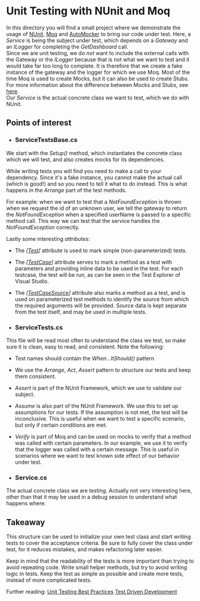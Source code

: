 # Unit Testing with NUnit and Moq

In this directory you will find a small project where we demonstrate the usage of [NUnit](https://docs.nunit.org/articles/nunit/intro.html), [Moq](https://github.com/devlooped/moq) and [AutoMocker](https://github.com/moq/Moq.AutoMocker) to bring our code under test. 
Here, a _Service_ is being the subject under test, which depends on a _Gateway_ and an _ILogger_ for completing the _GetDashboard_ call. \
Since we are unit testing, we do *not* want to include the external calls with the Gateway or the _ILogger_ because that is not what we want to 
test and it would take far too long to complete. It is therefore that we create a fake instance of the gateway and the logger for which we use Moq.
Most of the time Moq is used to create Mocks, but it can also be used to create Stubs. 
For more information about the difference between Mocks and Stubs, see [here](https://martinfowler.com/articles/mocksArentStubs.html). \
Our _Service_ is the actual concrete class we want to test, which we do with NUnit.

## Points of interest

- ### ServiceTestsBase.cs

We start with the _Setup()_ method, which instantiates the concrete class which we will test, and also creates mocks for its dependencies.

While writing tests you will find you need to make a call to your dependency. 
Since it's a fake instance, you cannot make the actual call (which is good!) and so you need to tell it what to do instead. 
This is what happens in the _Arrange_ part of the test methods. 

For example: when we want to test that a _NotFoundException_ is thrown when we request the id of an unknown user, we tell the gateway to return the _NotFoundException_ when a specified userName is passed to a specific method call.
This way we can test that the service handles the _NotFoundException_ correctly.

Lastly some interesting *attributes*:
- The *[[Test](https://docs.nunit.org/articles/nunit/writing-tests/attributes/test.html)]* attribute is used to mark simple (non-parameterized) tests.
- The *[[TestCase](https://docs.nunit.org/articles/nunit/writing-tests/attributes/testcase.html)]* attribute serves to mark a method as a test with parameters and providing inline data to be used in the test. For each testcase, the test will be run, as can be seen in the Test Explorer of Visual Studio.
- The *[[TestCaseSource](https://docs.nunit.org/articles/nunit/writing-tests/attributes/testcasesource.html)]* attribute also marks a method as a test, and is used on parameterized test methods to identify the source from which the required arguments will be provided. Source data is kept separate from the test itself, and may be used in multiple tests.

- ### ServiceTests.cs

This file will be read most often to understand the class we test, so make sure it is clean, easy to read, and consistent. Note the following:
- Test names should contain the _When...ItShould()_ pattern
- We use the _Arrange_, _Act_, _Assert_ pattern to structure our tests and keep them consistent.
- _Assert_ is part of the NUnit Framework, which we use to validate our subject.
- _Assume_ is also part of the NUnit Framework. We use this to set up assumptions for our tests. If the assumption is not met, the test will be inconclusive. This is useful when we want to test a specific scenario, but only if certain conditions are met.
- _Verify_ is part of Moq and can be used on mocks to verify that a method was called with certain parameters. In our example, we use it to verify that the logger was called with a certain message. This is useful in scenarios where we want to test known side effect of our behavior under test. 

- ### Service.cs

The actual concrete class we are testing. Actually not very interesting here, other than that it may be used in a debug session to understand what happens where.

## Takeaway

This structure can be used to initialize your own test class and start writing tests to cover the acceptance criteria. Be sure to fully cover the class under test, for it reduces mistakes, and makes refactoring later easier.

Keep in mind that the readability of the tests is more important than trying to avoid repeating code. Write small helper methods, but try to avoid writing logic in tests. Keep the test as simple as possible and create more tests, instead of more complicated tests.

Further reading:
[Unit Testing Best Practices](https://docs.microsoft.com/en-us/dotnet/core/testing/unit-testing-best-practices)
[Test Driven Development](https://www.agilealliance.org/glossary/tdd/)